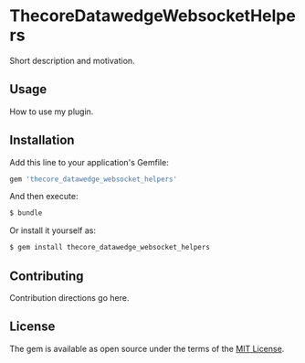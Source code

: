 # ThecoreDatawedgeWebsocketHelpers
Short description and motivation.

## Usage
How to use my plugin.

## Installation
Add this line to your application's Gemfile:

```ruby
gem 'thecore_datawedge_websocket_helpers'
```

And then execute:
```bash
$ bundle
```

Or install it yourself as:
```bash
$ gem install thecore_datawedge_websocket_helpers
```

## Contributing
Contribution directions go here.

## License
The gem is available as open source under the terms of the [MIT License](http://opensource.org/licenses/MIT).
